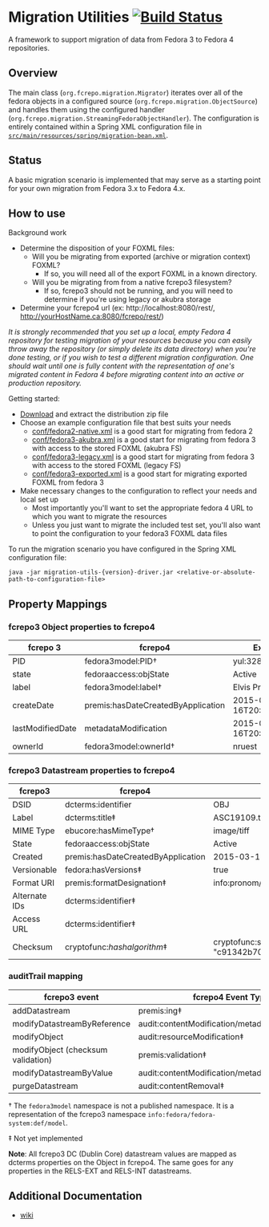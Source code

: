 # Migration Utilities [![Build Status](https://travis-ci.org/fcrepo4-exts/migration-utils.png?branch=master)](https://travis-ci.org/fcrepo4-exts/migration-utils)

A framework to support migration of data from Fedora 3 to Fedora 4 repositories.

## Overview

The main class (`org.fcrepo.migration.Migrator`) iterates over all of the fedora objects in a configured source (`org.fcrepo.migration.ObjectSource`) and handles them using the configured handler (`org.fcrepo.migration.StreamingFedoraObjectHandler`). The configuration is entirely contained within a Spring XML configuration file in [`src/main/resources/spring/migration-bean.xml`](https://github.com/fcrepo4-exts/migration-utils/blob/master/src/main/resources/spring/migration-bean.xml).

## Status

A basic migration scenario is implemented that may serve as a starting point for
your own migration from Fedora 3.x to Fedora 4.x.

## How to use

Background work

* Determine the disposition of your FOXML files:
  * Will you be migrating from exported (archive or migration context) FOXML?
    * If so, you will need all of the export FOXML in a known directory.
  * Will you be migrating from from a native fcrepo3 filesystem?
    * If so, fcrepo3 should not be running, and you will need to determine if you're using legacy or akubra storage
* Determine your fcrepo4 url (ex: http://localhost:8080/rest/, http://yourHostName.ca:8080/fcrepo/rest/)

_It is strongly recommended that you set up a local, empty Fedora 4 repository for testing migration of your resources because you can easily throw away the repository (or simply delete its data directory) when you're done testing, or if you wish to test a different migration configuration.  One should wait until one is fully content with the representation of one's migrated content in Fedora 4 before migrating content into an active or production repository._  

Getting started:

* [Download](https://github.com/fcrepo4-exts/migration-utils/releases) and extract the distribution zip file
* Choose an example configuration file that best suits your needs
  * [conf/fedora2-native.xml](https://github.com/fcrepo4-exts/migration-utils/blob/master/conf/fedora2-native.xml) is a good start for migrating from fedora 2
  * [conf/fedora3-akubra.xml](https://github.com/fcrepo4-exts/migration-utils/blob/master/conf/fedora3-akubra.xml) is a good start for migrating from fedora 3 with access to the stored FOXML (akubra FS)
  * [conf/fedora3-legacy.xml](https://github.com/fcrepo4-exts/migration-utils/blob/master/conf/fedora3-legacy.xml) is a good start for migrating from fedora 3 with access to the stored FOXML (legacy FS)
  * [conf/fedora3-exported.xml](https://github.com/fcrepo4-exts/migration-utils/blob/master/conf/fedora3-exported.xml) is a good start for migrating exported FOXML from fedora 3
* Make necessary changes to the configuration to reflect your needs and local set up
  * Most importantly you'll want to set the appropriate fedora 4 URL to which you want to migrate the resources
  * Unless you just want to migrate the included test set, you'll also want to point the configuration to your fedora3 FOXML data files

To run the migration scenario you have configured in the Spring XML configuration file:

```
java -jar migration-utils-{version}-driver.jar <relative-or-absolute-path-to-configuration-file>
```

## Property Mappings

### fcrepo3 Object properties to fcrepo4

| fcrepo 3         | fcrepo4                             | Example                  |
|------------------|-------------------------------------|--------------------------|
| PID              | fedora3model:PID†                   | yul:328697               |
| state            | fedoraaccess:objState               | Active                   |
| label            | fedora3model:label†                 | Elvis Presley            |
| createDate       | premis:hasDateCreatedByApplication  | 2015-03-16T20:11:06.683Z |
| lastModifiedDate | metadataModification                | 2015-03-16T20:11:06.683Z |
| ownerId          | fedora3model:ownerId†               | nruest                   |

### fcrepo3 Datastream properties to fcrepo4

| fcrepo3       | fcrepo4                                                      | Example                                                    |
|---------------|--------------------------------------------------------------|------------------------------------------------------------|
| DSID          | dcterms:identifier                                           | OBJ                                                        |
| Label         | dcterms:title‡                                               | ASC19109.tif                                               |
| MIME Type     | ebucore:hasMimeType†                                         | image/tiff                                                 |
| State         | fedoraaccess:objState                                        | Active                                                     |
| Created       | premis:hasDateCreatedByApplication                           | 2015-03-16T20:11:06.683Z                                   |
| Versionable   | fedora:hasVersions‡                                          | true                                                       |
| Format URI    | premis:formatDesignation‡                                    | info:pronom/fmt/156                                        |
| Alternate IDs | dcterms:identifier‡                                          |                                                            |
| Access URL    | dcterms:identifier‡                                          |                                                            |
| Checksum      | cryptofunc:_hashalgorithm_‡                                  | cryptofunc:sha1 "c91342b705b15cb4f6ac5362cc6a47d9425aec86" |

### auditTrail mapping

| fcrepo3 event                      | fcrepo4 Event Type                              |
|------------------------------------|-------------------------------------------------|
| addDatastream                      | premis:ing‡                                     |
| modifyDatastreamByReference        | audit:contentModification/metadataModification‡ |
| modifyObject                       | audit:resourceModification‡                     |
| modifyObject (checksum validation) | premis:validation‡                              |
| modifyDatastreamByValue            | audit:contentModification/metadataModification‡ |
| purgeDatastream                    | audit:contentRemoval‡                           |

† The `fedora3model` namespace is not a published namespace. It is a representation of the fcrepo3 namespace `info:fedora/fedora-system:def/model`.

‡ Not yet implemented

**Note**: All fcrepo3 DC (Dublin Core) datastream values are mapped as dcterms properties on the Object in fcrepo4. The same goes for any properties in the RELS-EXT and RELS-INT datastreams.

## Additional Documentation

 * [wiki](https://wiki.duraspace.org/display/FF/Fedora+3+to+4+Data+Migration)
